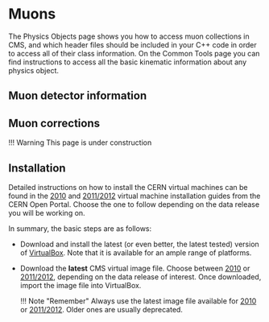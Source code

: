 # Muons

The Physics Objects page shows you how to access muon collections in CMS, and which header files should be included in your C++ code in order to access all of their class information. On the Common Tools page you can find instructions to access all the basic kinematic information about any physics object.

## Muon detector information

## Muon corrections

!!! Warning
    This page is under construction

## Installation

Detailed instructions on how to install the CERN virtual machines can be found in the [2010](http://opendata.cern.ch/docs/cms-virtual-machine-2010) and [2011/2012](http://opendata.cern.ch/docs/cms-virtual-machine-2011) virtual machine installation guides from the CERN Open Portal.  Choose the one to follow depending on the data release you will be working on.

In summary, the basic steps are as follows:

- Download and install the latest (or even better, the latest tested) version of [VirtualBox](https://www.virtualbox.org/wiki/Downloads).  Note that it is available for an ample range of platforms.
- Download the **latest** CMS virtual image file.  Choose between [2010](http://opendata.cern.ch/docs/cms-virtual-machine-2010#downloading-and-creating-a-virtual-machine) or [2011/2012](http://opendata.cern.ch/docs/cms-virtual-machine-2011#downloading-and-creating-a-virtual-machine), depending on the data release of interest. Once downloaded, import the image file into VirtualBox.

    !!! Note "Remember"
        Always use the latest image file available for [2010](http://opendata.cern.ch/record/250) or [2011/2012](http://opendata.cern.ch/record/252). Older ones are usually deprecated.
